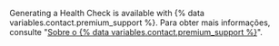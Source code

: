Generating a Health Check is available with {% data variables.contact.premium_support %}. Para obter mais informações, consulte "[Sobre o {% data variables.contact.premium_support %}](/support/learning-about-github-support/about-github-premium-support)".